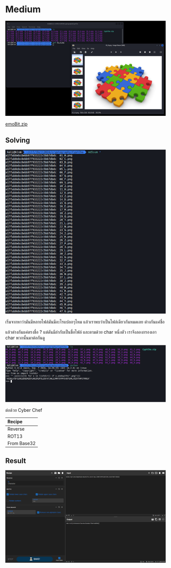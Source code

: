 # Medium

![1.png](../../images/cryptography/medium/1.png)

[emoBit.zip](../../files/emoBit.zip)

## Solving

![2.png](../../images/cryptography/medium/2.png)

เริ่มจากหาว่ามันมีหลายไฟล์มันมีอะไรแปลกๆไหม แล้วเราพบว่าเป็นไฟล์เดียวกันหมดเลย ต่างกันแค่ชื่อ

แล้วต่างกันแค่ตรงชื่อ ? แต่ดันมีลำกับเป็นชื่อไฟล์ และตามด้วย char หนึ่งตัว เราจึงลองกรองเอา char พวกนั้นมาต่อกันดู

![3.png](../../images/cryptography/medium/3.png)

ต่อด้วย Cyber Chef

| Recipe |
| :-- |
| Reverse |
| ROT13 |
| From Base32 |

## Result

![4.png](../../images/cryptography/medium/4.png)
